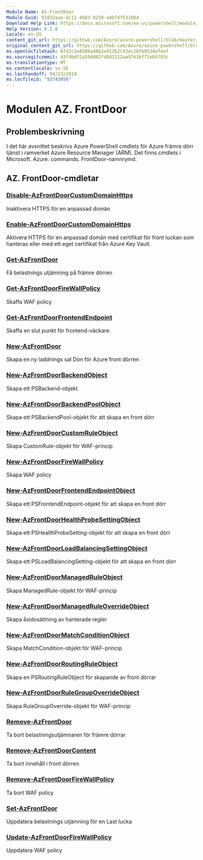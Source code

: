 ```yaml
---
Module Name: Az.FrontDoor
Module Guid: 91832aaa-dc11-4583-8239-adb7df531604
Download Help Link: https://docs.microsoft.com/en-us/powershell/module/az.frontdoor
Help Version: 0.1.0
Locale: en-US
content_git_url: https://github.com/Azure/azure-powershell/blob/master/src/FrontDoor/FrontDoor/help/Az.FrontDoor.md
original_content_git_url: https://github.com/Azure/azure-powershell/blob/master/src/FrontDoor/FrontDoor/help/Az.FrontDoor.md
ms.openlocfilehash: 6f42c3e8588a40b2e912b2c93ec2bfb9534efeef
ms.sourcegitcommit: 43f4bdf2a59dd82fd881512aa9761bf72eb5703c
ms.translationtype: MT
ms.contentlocale: sv-SE
ms.lasthandoff: 04/23/2019
ms.locfileid: "93743056"
---
```

# Modulen AZ. FrontDoor
## Problembeskrivning
I det här avsnittet beskrivs Azure PowerShell cmdlets för Azure främre dörr tjänst i ramverket Azure Resource Manager (ARM). Det finns cmdlets i Microsoft. Azure. commands. FrontDoor-namnrymd.

## AZ. FrontDoor-cmdletar
### [Disable-AzFrontDoorCustomDomainHttps](Disable-AzFrontDoorCustomDomainHttps.md)
Inaktivera HTTPS för en anpassad domän

### [Enable-AzFrontDoorCustomDomainHttps](Enable-AzFrontDoorCustomDomainHttps.md)
Aktivera HTTPS för en anpassad domän med certifikat för front luckan som hanteras eller med ett eget certifikat från Azure Key Vault.

### [Get-AzFrontDoor](Get-AzFrontDoor.md)
Få belastnings utjämning på främre dörren

### [Get-AzFrontDoorFireWallPolicy](Get-AzFrontDoorFireWallPolicy.md)
Skaffa WAF policy

### [Get-AzFrontDoorFrontendEndpoint](Get-AzFrontDoorFrontendEndpoint.md)
Skaffa en slut punkt för frontend-väckare.

### [New-AzFrontDoor](New-AzFrontDoor.md)
Skapa en ny laddnings sal Don för Azure front dörren

### [New-AzFrontDoorBackendObject](New-AzFrontDoorBackendObject.md)
Skapa ett PSBackend-objekt

### [New-AzFrontDoorBackendPoolObject](New-AzFrontDoorBackendPoolObject.md)
Skapa ett PSBackendPool-objekt för att skapa en front dörr

### [New-AzFrontDoorCustomRuleObject](New-AzFrontDoorCustomRuleObject.md)
Skapa CustomRule-objekt för WAF-princip

### [New-AzFrontDoorFireWallPolicy](New-AzFrontDoorFireWallPolicy.md)
Skapa WAF policy

### [New-AzFrontDoorFrontendEndpointObject](New-AzFrontDoorFrontendEndpointObject.md)
Skapa ett PSFrontendEndpoint-objekt för att skapa en front dörr

### [New-AzFrontDoorHealthProbeSettingObject](New-AzFrontDoorHealthProbeSettingObject.md)
Skapa ett PSHealthProbeSetting-objekt för att skapa en front dörr

### [New-AzFrontDoorLoadBalancingSettingObject](New-AzFrontDoorLoadBalancingSettingObject.md)
Skapa ett PSLoadBalancingSetting-objekt för att skapa en front dörr

### [New-AzFrontDoorManagedRuleObject](New-AzFrontDoorManagedRuleObject.md)
Skapa ManagedRule-objekt för WAF-princip

### [New-AzFrontDoorManagedRuleOverrideObject](New-AzFrontDoorManagedRuleOverrideObject.md)
Skapa åsidosättning av hanterade regler

### [New-AzFrontDoorMatchConditionObject](New-AzFrontDoorMatchConditionObject.md)
Skapa MatchCondition-objekt för WAF-princip

### [New-AzFrontDoorRoutingRuleObject](New-AzFrontDoorRoutingRuleObject.md)
Skapa en PSRoutingRuleObject för skapande av front dörrar

### [New-AzFrontDoorRuleGroupOverrideObject](New-AzFrontDoorRuleGroupOverrideObject.md)
Skapa RuleGroupOverride-objekt för WAF-princip

### [Remove-AzFrontDoor](Remove-AzFrontDoor.md)
Ta bort belastningsutjämnaren för främre dörrar

### [Remove-AzFrontDoorContent](Remove-AzFrontDoorContent.md)
Ta bort innehåll i front dörren

### [Remove-AzFrontDoorFireWallPolicy](Remove-AzFrontDoorFireWallPolicy.md)
Ta bort WAF policy

### [Set-AzFrontDoor](Set-AzFrontDoor.md)
Uppdatera belastnings utjämning för en Last lucka

### [Update-AzFrontDoorFireWallPolicy](Update-AzFrontDoorFireWallPolicy.md)
Uppdatera WAF policy

